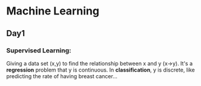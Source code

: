<h1>Machine Learning<h2>
<h2>Day1</h2>

<h3> Supervised Learning: </h3>

Giving a data set (x,y) to find the relationship between x and y (x->y). It's a **regression** problem that y is continuous.
In **classification**, y is discrete, like predicting the rate of having breast cancer...
